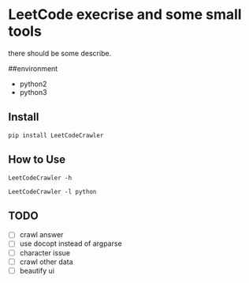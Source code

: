 # LeetCode execrise and some small tools

there should be some describe.

##environment
* python2
* python3

## Install
```shell
pip install LeetCodeCrawler
```


## How to Use
```shell
LeetCodeCrawler -h

LeetCodeCrawler -l python
```


## TODO
- [ ] crawl answer
- [ ] use docopt instead of argparse
- [ ] character issue
- [ ] crawl other data
- [ ] beautify  ui
